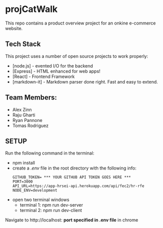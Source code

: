 # projCatWalk
This repo contains a product overview project for an onkine e-commerce website. 

## Tech Stack

This project uses a number of open source projects to work properly:

- [node.js] - evented I/O for the backend
- [Express] - HTML enhanced for web apps!
- [React] - Frontend Framework
- [markdown-it] - Markdown parser done right. Fast and easy to extend.

## Team Members:
- Alex Zinn
- Raju Gharti
- Ryan Pannone
- Tomas Rodriguez

## SETUP
Run the following command in the terminal:
- npm install
- create a _.env_ file in the root directory with the following info:
  ```
  GITHUB_TOKEN= *** YOUR GITHUB API TOKEN GOES HERE ***
  PORT=3000
  API_URL=https://app-hrsei-api.herokuapp.com/api/fec2/hr-rfe
  NODE_ENV=development

  ```
- open two terminal windows
    - terminal 1: npm run dev-server
    - terminal 2: npm run dev-client

Navigate to http://localhost: **port specified in .env file** in chrome
